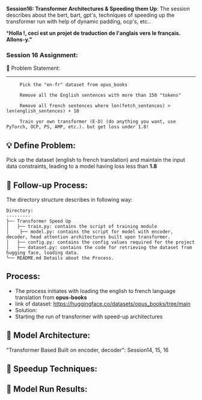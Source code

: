 **Session16: Transformer Architectures & Speeding them Up**: The session describes about the bert, bart, gpt's, techniques of speeding up the transformer run with help of dynamic padding, ocp's, etc..

  
  ***Holla !, ceci est un projet de traduction de l'anglais vers le français. Allons-y."**

  
 
### Session 16 Assignment: 

🔏 Problem Statement:

--------------------

         Pick the "en-fr" dataset from opus_books
         
         Remove all the English sentences with more than 150 "tokens"
         
         Remove all french sentences where len(fetch_sentences) > len(english_sentences) + 10 

         Train yor own transformer (E-D) (do anything you want, use PyTorch, OCP, PS, AMP, etc.). but get loss under 1.8! 

    
💡 Define Problem:
------------------
 Pick up the dataset (english to french translation) and maintain the input data constraints, leading to a model having loss less than **1.8**
 
🚦 Follow-up Process:
-----------------
 The directory structure describes in following way:

    Directory: 
    ---------
    ├── Transformer Speed Up
    │   ├── train.py: contains the script of training module
    │    ├── model.py: contains the script for model with encoder, decoder, head attention architectures built upon transformer.
    │   ├── config.py: contains the config values required for the project
    │   ├── dataset.py: contains the code for retrieving the dataset from hugging face, loading data.
    └── README.md Details about the Process.

  Process:
  -------
  * The process initiates with loading the english to french language translation from **opus-books**
  * link of dataset: https://huggingface.co/datasets/opus_books/tree/main
  * Solution:
  * Starting the run of transformer with speed-up architectures


🔑 Model Architecture:
---------------------
 "Transformer Based Built on encoder, decoder": Session14, 15, 16


🔋 Speedup Techniques: 
-------------------



💊 Model Run Results: 
-------------------


